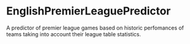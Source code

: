 # EnglishPremierLeaguePredictor
A predictor of premier league games based on historic perfomances of teams taking into account their league table statistics.
